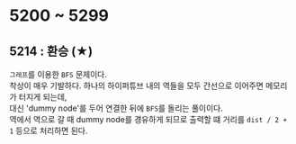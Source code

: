 # 5200 ~ 5299


## 5214 : 환승 (★)
`그래프`를 이용한 `BFS` 문제이다.  
착상이 매우 기발하다. 하나의 하이퍼튜브 내의 역들을 모두 간선으로 이어주면 메모리가 터지게 되는데,  
대신 'dummy node'를 두어 연결한 뒤에 `BFS`를 돌리는 풀이이다.  
역에서 역으로 갈 때 dummy node를 경유하게 되므로 출력할 떄 거리를 `dist / 2 + 1` 등으로 처리하면 된다.
